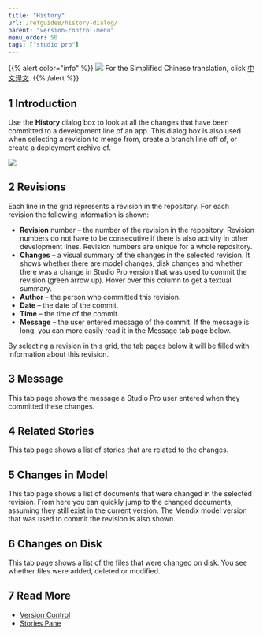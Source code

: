 ```yaml
---
title: "History"
url: /refguide8/history-dialog/
parent: "version-control-menu"
menu_order: 50
tags: ["studio pro"]
---
```


{{% alert color="info" %}}
<img src="attachments/chinese-translation/china.png" style="display: inline-block; margin: 0" /> For the Simplified Chinese translation, click [中文译文](https://cdn.mendix.tencent-cloud.com/documentation/refguide8/history-dialog.pdf).
{{% /alert %}}

## 1 Introduction

Use the **History** dialog box to look at all the changes that have been committed to a development line of an app. This dialog box is also used when selecting a revision to merge from, create a branch line off of, or create a deployment archive of.

![](/attachments/refguide8/version-control/collaborative-development/history-dialog.png)

## 2 Revisions

Each line in the grid represents a revision in the repository. For each revision the following information is shown:

* **Revision** number – the number of the revision in the repository. Revision numbers do not have to be consecutive if there is also activity in other development lines. Revision numbers are unique for a whole repository.
* **Changes** – a visual summary of the changes in the selected revision. It shows whether there are model changes, disk changes and whether there was a change in Studio Pro version that was used to commit the revision (green arrow up). Hover over this column to get a textual summary.
* **Author** – the person who committed this revision.
* **Date** – the date of the commit.
* **Time** – the time of the commit.
* **Message** – the user entered message of the commit. If the message is long, you can more easily read it in the Message tab page below.

By selecting a revision in this grid, the tab pages below it will be filled with information about this revision.

## 3 Message

This tab page shows the message a Studio Pro user entered when they committed these changes.

## 4 Related Stories

This tab page shows a list of stories that are related to the changes.

## 5 Changes in Model

This tab page shows a list of documents that were changed in the selected revision. From here you can quickly jump to the changed documents, assuming they still exist in the current version. The Mendix model version that was used to commit the revision is also shown. 

## 6 Changes on Disk

This tab page shows a list of the files that were changed on disk. You see whether files were added, deleted or modified.

## 7 Read More

* [Version Control](/refguide8/version-control/)
* [Stories Pane](/refguide8/stories-pane/)
